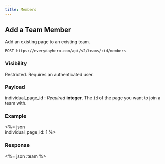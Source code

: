 ```yaml
---
title: Members
---
```

## Add a Team Member

Add an existing page to an existing team.

    POST https://everydayhero.com/api/v2/teams/:id/members

### Visibility

Restricted. Requires an authenticated user.

### Payload

individual_page_id
: _Required_ **integer**. The `id` of the page you want to join a team
with.

### Example

<%= json \
  individual_page_id: 1
%>

### Response

<%= json :team %>
